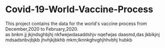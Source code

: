 # Covid-19-World-Vaccine-Process
This project contains  the data for the world's vaccine process from December,2020 to February,2020.  
as
bnkm
jj
jkjndsghbjhj
nkfwejwdasaddshjv
nqefwjas
daasmd,das jkbikjnj
mdsadsnbvjbjkb
jhvhjkjbkhb
mkm;lknnkghvghjhhvbhj
hubkb
